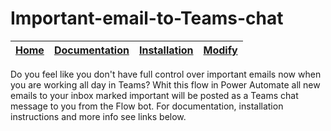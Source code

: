 # Important-email-to-Teams-chat

| [Home](https://github.com/burnwalled/Important-email-to-Teams-chat/wiki/Home) | [Documentation](https://github.com/burnwalled/Important-email-to-Teams-chat/wiki/Documentation) | [Installation](https://github.com/burnwalled/Important-email-to-Teams-chat/wiki/Installation) | [Modify](https://github.com/burnwalled/Important-email-to-Teams-chat/wiki/Modify) |
| ---- | ---- | ---- | ---- |

Do you feel like you don't have full control over important emails now when you are working all day in Teams?
Whit this flow in Power Automate all new emails to your inbox marked important will be posted as a Teams chat message to you from the Flow bot.
For documentation, installation instructions and more info see links below.
